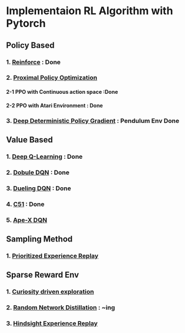 

# Implementaion RL Algorithm with Pytorch

## Policy Based

### 1. [Reinforce](https://papers.nips.cc/paper/1713-policy-gradient-methods-for-reinforcement-learning-with-function-approximation.pdf) : Done
### 2. [Proximal Policy Optimization](https://arxiv.org/pdf/1707.06347.pdf)

#### 2-1 PPO with Continuous action space :Done
#### 2-2 PPO with Atari Environment : Done

### 3. [Deep Deterministic Policy Gradient](https://arxiv.org/pdf/1509.02971.pdf) : Pendulum Env Done

## Value Based

### 1. [Deep Q-Learning](https://web.stanford.edu/class/psych209/Readings/MnihEtAlHassibis15NatureControlDeepRL.pdf) : Done
### 2. [Dobule DQN](https://arxiv.org/pdf/1509.06461.pdf) : Done
### 3. [Dueling DQN](https://arxiv.org/pdf/1511.06581.pdf) : Done
### 4. [C51](https://arxiv.org/pdf/1707.06887.pdf) : Done
### 5. [Ape-X DQN](https://openreview.net/pdf?id=H1Dy---0Z)

## Sampling Method
### 1. [Prioritized Experience Replay](https://arxiv.org/pdf/1511.05952.pdf)

## Sparse Reward Env

### 1. [Curiosity driven exploration](https://arxiv.org/pdf/1705.05363.pdf)
### 2. [Random Network Distillation](https://arxiv.org/pdf/1810.12894.pdf) : ~ing
### 3. [Hindsight Experience Replay](https://arxiv.org/pdf/1707.01495.pdf)

